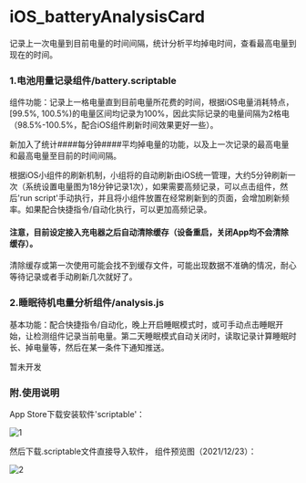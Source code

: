 # iOS_batteryAnalysisCard
 记录上一次电量到目前电量的时间间隔，统计分析平均掉电时间，查看最高电量到现在的时间。

### 1.电池用量记录组件/battery.scriptable

组件功能：记录上一格电量直到目前电量所花费的时间，根据iOS电量消耗特点，\[99.5%, 100.5%)的电量区间均记录为100%，因此实际记录的电量间隔为2格电（98.5%-100.5%，配合iOS组件刷新时间效果更好一些）。

新加入了统计####每分钟####平均掉电量的功能，以及上一次记录的最高电量和最高电量至目前的时间间隔。

根据iOS小组件的刷新机制，小组将的自动刷新由iOS统一管理，大约5分钟刷新一次（系统设置电量图为18分钟记录1次），如果需要高频记录，可以点击组件，然后'run script'手动执行，并且将小组件放置在经常刷新到的页面，会增加刷新频率。如果配合快捷指令/自动化执行，可以更加高频记录。

#### 注意，目前设定接入充电器之后自动清除缓存（设备重启，关闭App均不会清除缓存）。

清除缓存或第一次使用可能会找不到缓存文件，可能出现数据不准确的情况，耐心等待记录或者手动刷新几次就好了。


### 2.睡眠待机电量分析组件/analysis.js

基本功能：配合快捷指令/自动化，晚上开启睡眠模式时，或可手动点击睡眠开始，让检测组件记录当前电量。第二天睡眠模式自动关闭时，读取记录计算睡眠时长、掉电量等，然后在某一条件下通知推送。

暂未开发


### 附.使用说明

App Store下载安装软件'scriptable'：

![1](https://user-images.githubusercontent.com/66932433/147191575-8771ba6b-daa9-4973-b9c4-e766faf18c64.jpg)

然后下载.scriptable文件直接导入软件，
组件预览图（2021/12/23）：

![2](https://user-images.githubusercontent.com/66932433/147191672-0f2b1337-7eda-4bb6-ba92-3a07839675be.jpg)
